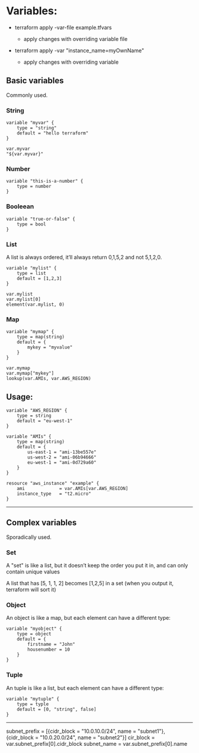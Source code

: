 # Variables:

* terraform apply -var-file example.tfvars
  * apply changes with overriding variable file

* terraform apply -var "instance_name=myOwnName"
  * apply changes with overriding variable

## Basic variables
Commonly used.
### String
```
variable "myvar" {
    type = "string"
    default = "hello terraform"
}

var.myvar
"${var.myvar}"
```
### Number
```
variable "this-is-a-number" {
    type = number
}
```

### Booleean
```
variable "true-or-false" {
    type = bool
}
```

### List
A list is always ordered, it’ll always return 0,1,5,2 and not 5,1,2,0.
```
variable "mylist" {
    type = list
    default = [1,2,3]
}

var.mylist
var.mylist[0]
element(var.mylist, 0)
```
### Map
```
variable "mymap" {
    type = map(string)
    default = {
        mykey = "myvalue"
    }
}

var.mymap
var.mymap["mykey"]
lookup(var.AMIs, var.AWS_REGION)
```

## Usage:
```
variable "AWS_REGION" {
    type = string
    default = "eu-west-1"
}

variable "AMIs" {
    type = map(string)
    default = {
        us-east-1 = "ami-13be557e"
        us-west-2 = "ami-06b94666"
        eu-west-1 = "ami-0d729a60"
    }
}

resource "aws_instance" "example" {
    ami             = var.AMIs[var.AWS_REGION]
    instance_type   = "t2.micro"
}
```
- - - - - - - - - - - - - - - - - - - - - - - - - - - - - - -
## Complex variables
Sporadically used.

### Set
A "set" is like a list, but it doesn’t keep the order you put it in, and can only
contain unique values

A list that has [5, 1, 1, 2] becomes [1,2,5] in a set (when you output it,
terraform will sort it)

### Object
An object is like a map, but each element can have a different type:
```
variable "myobject" {
    type = object
    default = {
        firstname = "John"
        housenumber = 10
    }
}
```

### Tuple
An tuple is like a list, but each element can have a different type:
```
variable "mytuple" {
    type = typle
    default = [0, "string", false]
}

```
- - - - - - - - - - - - - - - - - - - - - - - - - - - - - - -

subnet_prefix = [{cidr_block = "10.0.10.0/24", name = "subnet1"}, {cidr_block = "10.0.20.0/24", name = "subnet2"}]
cir_block = var.subnet_prefix[0].cidr_block
subnet_name = var.subnet_prefix[0].name

